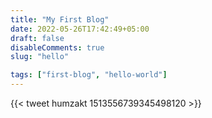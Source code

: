 ```yaml
---
title: "My First Blog"
date: 2022-05-26T17:42:49+05:00
draft: false
disableComments: true
slug: "hello"

tags: ["first-blog", "hello-world"]
---
```


{{< tweet humzakt 1513556739345498120 >}}
